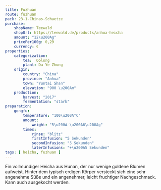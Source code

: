 ```yaml
---
title: Fuzhuan
route: fuzhuan
pack: 23-1-Chinas-Schaetze
purchase:
    shopName: Teewald
    shopUrl: https://teewald.de/products/anhua-heicha
    amount: "12\u200Ag"
    pricePer100g: 0,29
    currency: €
properties:
    categorization:
        tea:  Oolong
        plant: Da Ye Zhong
    origin: 
        country: "China"
        province: "Anhua"
        town: "Yuntai Shan"
        elevation: "900 \u200Am"
    production:
        harvest: "2017"
        fermentation: "stark"
preparation:
    gongfu:
        temperature: "100\u200A°C"
        amount:
            weight: "5\u200A-\u200A6\u200Ag"
        times:
            rinse: "blitz"
            firstInfusion: "5 Sekunden"
            secondInfusion: "5 Sekunden"
            laterInfusions: "+\u200A5 Sekunden"
tags: [ heicha, fuzhuan ]
---
```

Ein vollmundiger Heicha aus Hunan, der nur wenige goldene Blumen aufweist. Hinter dem typisch erdigen Körper versteckt sich eine sehr angenehme Süße und ein angenehmer, leicht fruchtiger Nachgeschmack. Kann auch ausgekocht werden.